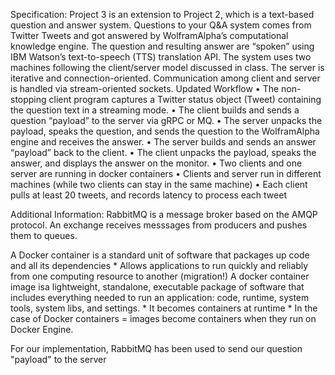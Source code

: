 Specification: 
Project 3 is an extension to Project 2, which is a text-based question and answer system.
Questions to your Q&A system comes from Twitter Tweets and got answered by
WolframAlpha’s computational knowledge engine. The question and resulting answer are
“spoken” using IBM Watson’s text-to-speech (TTS) translation API.
The system uses two machines following the client/server model discussed in class. The
server is iterative and connection-oriented. Communication among client and server is handled
via stream-oriented sockets.
Updated Workflow
• The non-stopping client program captures a Twitter status object (Tweet) containing the
question text in a streaming mode.
• The client builds and sends a question “payload” to the server via gRPC or MQ.
• The server unpacks the payload, speaks the question, and sends the question to the
WolframAlpha engine and receives the answer.
• The server builds and sends an answer “payload” back to the client.
• The client unpacks the payload, speaks the answer, and displays the answer on the monitor.
• Two clients and one server are running in docker containers
• Clients and server run in different machines (while two clients can stay in the same
machine)
• Each client pulls at least 20 tweets, and records latency to process each tweet

Additional Information:
RabbitMQ is a message broker based on the AMQP protocol.
An exchange receives messsages from producers and pushes them to queues.

A Docker container is a standard unit of software that packages up code and all its dependencies
    * Allows applications to run quickly and reliably from one computing resource to another (migration!)
A docker container image isa lightweight, standalone, executable package of software that includes everything needed to run an application: code, runtime, system tools, system libs, and settings.
    * It becomes containers at runtime
    * In the case of Docker containers = images become containers when they run on Docker Engine.

For our implementation, RabbitMQ has been used to send our question "payload" to the server
